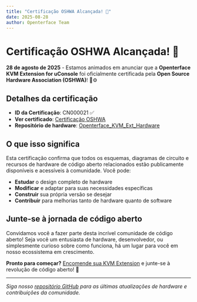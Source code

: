 ```yaml
---
title: "Certificação OSHWA Alcançada! 🎉"
date: 2025-08-28
author: Openterface Team
---
```


# Certificação OSHWA Alcançada! 🎉

**28 de agosto de 2025** - Estamos animados em anunciar que a **Openterface KVM Extension for uConsole** foi oficialmente certificada pela **Open Source Hardware Association (OSHWA)**! 🤠⚙️

## Detalhes da certificação

- **ID da Certificação**: CN000021 ✅
- **Ver certificado**: [Certificação OSHWA](https://lnkd.in/gt-yvDuU)
- **Repositório de hardware**: [Openterface_KVM_Ext_Hardware](https://github.com/TechxArtisanStudio/Openterface_KVM_Ext_Hardware)

## O que isso significa

Esta certificação confirma que todos os esquemas, diagramas de circuito e recursos de hardware de código aberto relacionados estão publicamente disponíveis e acessíveis à comunidade. Você pode:

- **Estudar** o design completo de hardware
- **Modificar** e adaptar para suas necessidades específicas  
- **Construir** sua própria versão se desejar
- **Contribuir** para melhorias tanto de hardware quanto de software

## Junte-se à jornada de código aberto

Convidamos você a fazer parte desta incrível comunidade de código aberto! Seja você um entusiasta de hardware, desenvolvedor, ou simplesmente curioso sobre como funciona, há um lugar para você em nosso ecossistema em crescimento.

**Pronto para começar?** [Encomende sua KVM Extension](https://shop.techxartisan.com/products/openterface-kvm-ext-for-uconsole) e junte-se à revolução de código aberto! 🚀

---

*Siga nosso [repositório GitHub](https://github.com/TechxArtisanStudio/Openterface_KVM_Ext_Hardware) para as últimas atualizações de hardware e contribuições da comunidade.*
